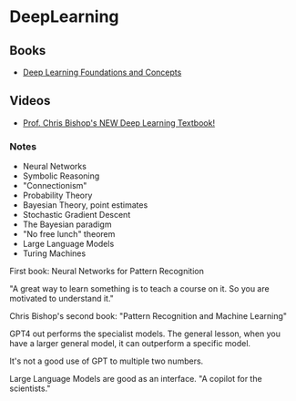 # DeepLearning

## Books

- [Deep Learning Foundations and Concepts](https://www.bishopbook.com/)

## Videos

- [Prof. Chris Bishop's NEW Deep Learning Textbook!](https://www.youtube.com/watch?v=kuvFoXzTK3E)

### Notes

- Neural Networks
- Symbolic Reasoning
- "Connectionism"
- Probability Theory
- Bayesian Theory, point estimates
- Stochastic Gradient Descent
- The Bayesian paradigm
- "No free lunch" theorem
- Large Language Models
- Turing Machines

First book: Neural Networks for Pattern Recognition

"A great way to learn something is to teach a course on it. So you are motivated to understand it."

Chris Bishop's second book: "Pattern Recognition and Machine Learning"

GPT4 out performs the specialist models. The general lesson, when you have a larger general model, it can outperform a specific model.

It's not a good use of GPT to multiple two numbers.

Large Language Models are good as an interface. "A copilot for the scientists."
